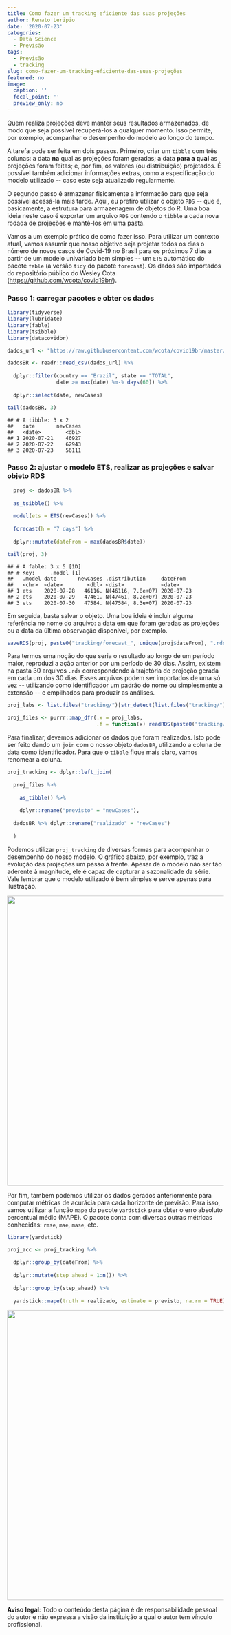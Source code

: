 ```yaml
---
title: Como fazer um tracking eficiente das suas projeções
author: Renato Leripio
date: '2020-07-23'
categories:
  - Data Science
  - Previsão
tags:
  - Previsão
  - tracking
slug: como-fazer-um-tracking-eficiente-das-suas-projeções
featured: no
image:
  caption: ''
  focal_point: ''
  preview_only: no
---
```


Quem realiza projeções deve manter seus resultados armazenados, de modo que seja possível recuperá-los a qualquer momento. Isso permite, por exemplo, acompanhar o desempenho do modelo ao longo do tempo. 

A tarefa pode ser feita em dois passos. Primeiro, criar um `tibble` com três colunas: a data **na** qual as projeções foram geradas; a data **para a qual** as projeções foram feitas; e, por fim, os valores (ou distribuição) projetados. É possível também adicionar informações extras, como a especificação do modelo utilizado -- caso este seja atualizado regularmente.

O segundo passo é armazenar fisicamente a informação para que seja possível acessá-la mais tarde. Aqui, eu prefiro utilizar o objeto `RDS` -- que é, basicamente, a estrutura para armazenagem de objetos do R. Uma boa ideia neste caso é exportar um arquivo `RDS` contendo o `tibble` a cada nova rodada de projeções e mantê-los em uma pasta.

Vamos a um exemplo prático de como fazer isso. Para utilizar um contexto atual, vamos assumir que nosso objetivo seja projetar todos os dias o número de novos casos de Covid-19 no Brasil para os próximos 7 dias a partir de um modelo univariado bem simples -- um `ETS` automático do pacote `fable` (a versão `tidy` do pacote `forecast`). Os dados são importados do repositório público do Wesley Cota (https://github.com/wcota/covid19br/).

### Passo 1: carregar pacotes e obter os dados 


```r
library(tidyverse)
library(lubridate)
library(fable)
library(tsibble)
library(datacovidbr)

dados_url <- "https://raw.githubusercontent.com/wcota/covid19br/master/cases-brazil-states.csv"

dadosBR <- readr::read_csv(dados_url) %>%
  
  dplyr::filter(country == "Brazil", state == "TOTAL",
                date >= max(date) %m-% days(60)) %>%
  
  dplyr::select(date, newCases)

tail(dadosBR, 3)
```

```
## # A tibble: 3 x 2
##   date       newCases
##   <date>        <dbl>
## 1 2020-07-21    46927
## 2 2020-07-22    62943
## 3 2020-07-23    56111
```

### Passo 2: ajustar o modelo ETS, realizar as projeções e salvar objeto RDS




```r
  proj <- dadosBR %>%
  
  as_tsibble() %>%
  
  model(ets = ETS(newCases)) %>%
  
  forecast(h = "7 days") %>%
  
  dplyr::mutate(dateFrom = max(dadosBR$date))

tail(proj, 3)
```

```
## # A fable: 3 x 5 [1D]
## # Key:     .model [1]
##   .model date       newCases .distribution     dateFrom  
##   <chr>  <date>        <dbl> <dist>            <date>    
## 1 ets    2020-07-28   46116. N(46116, 7.8e+07) 2020-07-23
## 2 ets    2020-07-29   47461. N(47461, 8.2e+07) 2020-07-23
## 3 ets    2020-07-30   47584. N(47584, 8.3e+07) 2020-07-23
```

Em seguida, basta salvar o objeto. Uma boa ideia é incluir alguma referência no nome do arquivo: a data em que foram geradas as projeções ou a data da última observação disponível, por exemplo.


```r
saveRDS(proj, paste0("tracking/forecast_", unique(proj$dateFrom), ".rds"))
```

Para termos uma noção do que seria o resultado ao longo de um período maior, reproduzi a ação anterior por um período de 30 dias. Assim, existem na pasta 30 arquivos `.rds` correspondendo à trajetória de projeção gerada em cada um dos 30 dias. Esses arquivos podem ser importados de uma só vez -- utilizando como identificador um padrão do nome ou simplesmente a extensão -- e empilhados para produzir as análises.


```r
proj_labs <- list.files("tracking/")[str_detect(list.files("tracking/"), ".rds")]

proj_files <- purrr::map_dfr(.x = proj_labs, 
                             .f = function(x) readRDS(paste0("tracking/", x)))
```

Para finalizar, devemos adicionar os dados que foram realizados. Isto pode ser feito dando um `join` com o nosso objeto `dadosBR`, utilizando a coluna de data como identificador. Para que o `tibble` fique mais claro, vamos renomear a coluna.


```r
proj_tracking <- dplyr::left_join(
  
  proj_files %>% 
    
    as_tibble() %>%
    
    dplyr::rename("previsto" = "newCases"),
  
  dadosBR %>% dplyr::rename("realizado" = "newCases")
  
  )
```

Podemos utilizar `proj_tracking` de diversas formas para acompanhar o desempenho do nosso modelo. O gráfico abaixo, por exemplo, traz a evolução das projeções um passo à frente. Apesar de o modelo não ser tão aderente à magnitude, ele é capaz de capturar a sazonalidade da série. Vale lembrar que o modelo utilizado é bem simples e serve apenas para ilustração.

<img src="/post/2020-07-17-como-fazer-um-tracking-eficiente-das-suas-projeções_files/figure-html/plot-1.png" width="672" style="display: block; margin: auto;" />

Por fim, também podemos utilizar os dados gerados anteriormente para computar métricas de acurácia para cada horizonte de previsão. Para isso, vamos utilizar a função `mape` do pacote `yardstick` para obter o erro absoluto percentual médio (MAPE). O pacote conta com diversas outras métricas conhecidas: `rmse`, `mae`, `mase`, etc. 


```r
library(yardstick)

proj_acc <- proj_tracking %>%
  
  dplyr::group_by(dateFrom) %>%
  
  dplyr::mutate(step_ahead = 1:n()) %>%
  
  dplyr::group_by(step_ahead) %>%
  
  yardstick::mape(truth = realizado, estimate = previsto, na.rm = TRUE)
```

<img src="/post/2020-07-17-como-fazer-um-tracking-eficiente-das-suas-projeções_files/figure-html/acc_plot-1.png" width="672" />
  

**Aviso legal**: Todo o conteúdo desta página é de responsabilidade pessoal do autor e não expressa a visão da instituição a qual o autor tem vínculo profissional.
